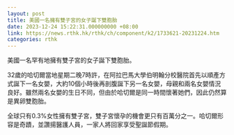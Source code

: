```yaml
---
layout: post
title: 美國一名擁有雙子宮的女子誕下雙胞胎
date: 2023-12-24 15:22:31.000000000 +08:00
link: https://news.rthk.hk/rthk/ch/component/k2/1733621-20231224.htm
categories: rthk
---
```


美國一名罕有地擁有雙子宮的女子誕下雙胞胎。

32歲的哈切爾當地星期二晚7時許，在阿拉巴馬大學伯明翰分校醫院首先以順產方式誕下一名女嬰，大約10個小時後再剖腹誕下另一名女嬰，母親和兩名女嬰情況良好。雖然兩名女嬰的生日不同，但由於哈切爾是同一時間懷著她們，因此仍然算是異卵雙胞胎。

全球只有0.3%女性擁有雙子宮，雙子宮懷孕的機會更只有百萬分之一。哈切爾形容是奇蹟，並讚揚醫護人員，一家人將回家享受聖誕節假期。
